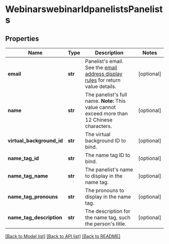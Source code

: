 # WebinarswebinarIdpanelistsPanelists

## Properties
Name | Type | Description | Notes
------------ | ------------- | ------------- | -------------
**email** | **str** | Panelist&#x27;s email. See the [email address display rules](https://developers.zoom.us/docs/api/rest/using-zoom-apis/#email-address-display-rules) for return value details. | [optional] 
**name** | **str** | The panelist&#x27;s full name.  **Note:** This value cannot exceed more than 12 Chinese characters. | [optional] 
**virtual_background_id** | **str** | The virtual background ID to bind. | [optional] 
**name_tag_id** | **str** | The name tag ID to bind. | [optional] 
**name_tag_name** | **str** | The panelist&#x27;s name to display in the name tag. | [optional] 
**name_tag_pronouns** | **str** | The pronouns to display in the name tag. | [optional] 
**name_tag_description** | **str** | The description for the name tag, such the person&#x27;s title. | [optional] 

[[Back to Model list]](../README.md#documentation-for-models) [[Back to API list]](../README.md#documentation-for-api-endpoints) [[Back to README]](../README.md)

